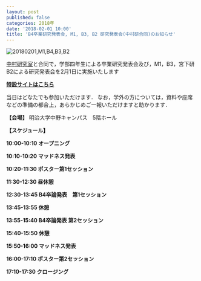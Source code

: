 ```yaml
---
layout: post
published: false
categories: 2018年
date: '2018-02-01 10:00'
title: 'B4卒業研究発表会, M1, B3, B2 研究発表会(中村研合同)のお知らせ'
---
```

![20180201,M1,B4,B3,B2](https://lh3.googleusercontent.com/wt-saJHk9DmDsiX2dYi8OWN-dUT9K8MusmSWqGUdc1Mr4LlyKqM95DKMDRBAcanR3jmmucadcmGBULw-356TjU9PkYHW3T_sl5mvX1xfow94zQInS1FyPYbdQfyQc8L-ALSAV2N39YQxW8_867N7HrfUXGEKrmKArNcfVqtQTE0H9TTkke7juRWgV3iBiVCZ3aMIJWBf10e2HDujpJ0xFMYarJMPVNcce_iyuamUE7Aa4UNacRg3shvY1ipHQ17PBvb07_kd8vJbVOZhleKWYc2du7eUjxnE7b39oVXq7b-9ZOtPwZnGKK7sh69cn8__fHlu6BPGIj5rt5KTXMmxWe0EtRxT-i6xYa7ZqdQlVnymTRr5WgoyjtWhAlHm_NouHoBJimSXF9jLgMMtt4EJOK3hqPRV9pLhiji82MfW3Ha4LO6t2AHL525vuxJiliY1DpNNcafUvAHK6GYM4yFr2ABOBuaFC_zsDXyLWv6VVyihoaPWJhrnsjQIEKz4Zo7JtGoQIrpMadsp5opOi_WQSYGOIQPDZXStjOb-xQn0fSvad9-VhLaF8hkj9F33ZROklRLQlzQNS_ayCdsivtdpc1eHLNP9kldJMo2jqAM=w1426-h802-no?pageId=103824382426691254815)

[中村研究室](http://nkmr-lab.org/)と合同で，学部四年生による卒業研究発表会及び，M1，B3，宮下研B2による研究発表会を2月1日に実施いたします

**[特設サイトはこちら](https://event.miyashita.com/%E3%82%AA%E3%83%BC%E3%83%95%E3%82%9A%E3%83%B3%E3%83%A9%E3%83%9B%E3%82%99:2018/)**

当日はどなたでも参加いただけます．
なお，学外の方については，資料や座席などの準備の都合上，あらかじめご一報いただけますと助かります．

**【会場】**
明治大学中野キャンパス　5階ホール

**【スケジュール】**

**10:00-10:10 オープニング**

**10:10-10:20 マッドネス発表**

**10:20-11:30 ポスター第1セッション**

**11:30-12:30 昼休憩**

**12:30-13:45 B4卒論発表　第1セッション**

**13:45-13:55 休憩**

**13:55-15:40 B4卒論発表 第2セッション**

**15:40-15:50 休憩**

**15:50-16:00 マッドネス発表**

**16:00-17:10 ポスター第2セッション**

**17:10-17:30 クロージング**

